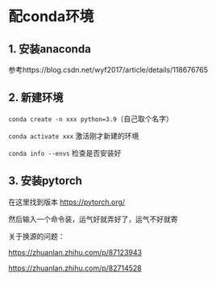 # 配conda环境



## 1. 安装anaconda

参考https://blog.csdn.net/wyf2017/article/details/118676765

## 2. 新建环境

`conda create -n xxx python=3.9`（自己取个名字）

`conda activate xxx` 激活刚才新建的环境

`conda info --envs` 检查是否安装好

## 3. 安装pytorch

在这里找到版本 https://pytorch.org/

然后输入一个命令装，运气好就弄好了，运气不好就寄





关于换源的问题：

https://zhuanlan.zhihu.com/p/87123943

https://zhuanlan.zhihu.com/p/82714528